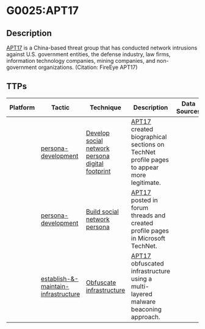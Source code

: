 # G0025:APT17

## Description

[APT17](https://attack.mitre.org/groups/G0025) is a China-based threat group that has conducted network intrusions against U.S. government entities, the defense industry, law firms, information technology companies, mining companies, and non-government organizations. (Citation: FireEye APT17)

## TTPs

|Platform|Tactic|Technique|Description|Data Sources|
|---|---|---|---|---|
||[persona-development](https://attack.mitre.org/tactics/persona-development/) |[Develop social network persona digital footprint](https://attack.mitre.org/techniques/T1342/) |[APT17](https://attack.mitre.org/groups/G0025) created biographical sections on TechNet profile pages to appear more legitimate. ||
||[persona-development](https://attack.mitre.org/tactics/persona-development/) |[Build social network persona](https://attack.mitre.org/techniques/T1341/) |[APT17](https://attack.mitre.org/groups/G0025) posted in forum threads and created profile pages in Microsoft TechNet. ||
||[establish-&-maintain-infrastructure](https://attack.mitre.org/tactics/establish-&-maintain-infrastructure/) |[Obfuscate infrastructure](https://attack.mitre.org/techniques/T1331/) |[APT17](https://attack.mitre.org/groups/G0025) obfuscated infrastructure using a multi-layered malware beaconing approach. ||
